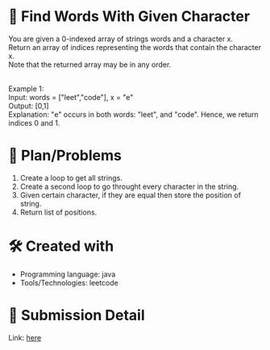 
# 💼 Find Words With Given Character<a name="about-project"></a>
You are given a 0-indexed array of strings words and a character x.
<br>
Return an array of indices representing the words that contain the character x.
<br>
Note that the returned array may be in any order.
<br><br>
 
Example 1:
<br>
Input: words = ["leet","code"], x = "e"<br>
Output: [0,1]<br>
Explanation: "e" occurs in both words: "leet", and "code". Hence, we return indices 0 and 1.

# 📜 Plan/Problems
1. Create a loop to get all strings.
2. Create a second loop to go throught every character in the string.
3. Given certain character, if they are equal then store the position of string.
4. Return list of positions.

# 🛠 Created with
- Programming language: java
- Tools/Technologies: leetcode

# 💎 Submission Detail
Link: [here](https://leetcode.com/submissions/detail/1116897741/)
